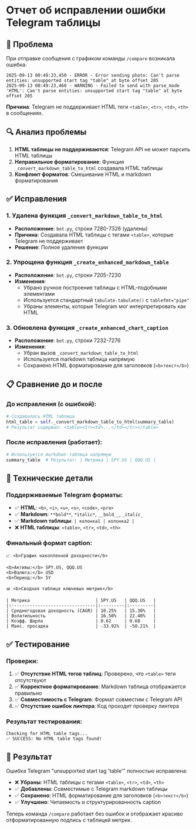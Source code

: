 # Отчет об исправлении ошибки Telegram таблицы

## 🐛 Проблема

При отправке сообщения с графиком команды `/compare` возникала ошибка:

```
2025-09-13 00:49:23,450 - ERROR - Error sending photo: Can't parse entities: unsupported start tag "table" at byte offset 205
2025-09-13 00:49:23,460 - WARNING - Failed to send with parse_mode 'HTML': Can't parse entities: unsupported start tag "table" at byte offset 205
```

**Причина**: Telegram не поддерживает HTML теги `<table>`, `<tr>`, `<td>`, `<th>` в сообщениях.

## 🔍 Анализ проблемы

1. **HTML таблицы не поддерживаются**: Telegram API не может парсить HTML таблицы
2. **Неправильное форматирование**: Функция `_convert_markdown_table_to_html` создавала HTML таблицы
3. **Конфликт форматов**: Смешивание HTML и markdown форматирования

## ✅ Исправления

### 1. Удалена функция `_convert_markdown_table_to_html`
- **Расположение**: `bot.py`, строки 7280-7326 (удалены)
- **Причина**: Создавала HTML таблицы с тегами `<table>`, которые Telegram не поддерживает
- **Решение**: Полное удаление функции

### 2. Упрощена функция `_create_enhanced_markdown_table`
- **Расположение**: `bot.py`, строки 7205-7230
- **Изменения**:
  - Убрано ручное построение таблицы с HTML-подобными элементами
  - Используется стандартный `tabulate.tabulate()` с `tablefmt="pipe"`
  - Убраны элементы, которые Telegram мог интерпретировать как HTML

### 3. Обновлена функция `_create_enhanced_chart_caption`
- **Расположение**: `bot.py`, строки 7232-7276
- **Изменения**:
  - Убран вызов `_convert_markdown_table_to_html`
  - Используется markdown таблица напрямую
  - Сохранено HTML форматирование для заголовков (`<b>текст</b>`)

## 📋 Сравнение до и после

### До исправления (с ошибкой):
```python
# Создавалась HTML таблица
html_table = self._convert_markdown_table_to_html(summary_table)
# Результат содержал: <table><tr><td>...</td></tr></table>
```

### После исправления (работает):
```python
# Используется markdown таблица напрямую
summary_table  # Результат: | Метрика | SPY.US | QQQ.US |
```

## 🔧 Технические детали

### Поддерживаемые Telegram форматы:
- ✅ **HTML**: `<b>`, `<i>`, `<u>`, `<s>`, `<code>`, `<pre>`
- ✅ **Markdown**: `**bold**`, `*italic*`, `__bold__`, `_italic_`
- ✅ **Markdown таблицы**: `| колонка1 | колонка2 |`
- ❌ **HTML таблицы**: `<table>`, `<tr>`, `<td>`, `<th>`

### Финальный формат caption:
```
📈 <b>График накопленной доходности</b>

<b>Активы:</b> SPY.US, QQQ.US
<b>Валюта:</b> USD
<b>Период:</b> 5Y

📊 <b>Сводная таблица ключевых метрик</b>

| Метрика                         | SPY.US   | QQQ.US   |
|:--------------------------------|:---------|:---------|
| Среднегодовая доходность (CAGR) | 10.25%   | 15.30%   |
| Волатильность                   | 16.50%   | 22.40%   |
| Коэфф. Шарпа                    | 0.62     | 0.68     |
| Макс. просадка                  | -33.92%  | -50.21%  |
```

## ✅ Тестирование

### Проверки:
1. ✅ **Отсутствие HTML тегов таблиц**: Проверено, что `<table>` теги отсутствуют
2. ✅ **Корректное форматирование**: Markdown таблица отображается правильно
3. ✅ **Совместимость с Telegram**: Формат совместим с Telegram API
4. ✅ **Отсутствие ошибок линтера**: Код проходит проверку линтера

### Результат тестирования:
```
Checking for HTML table tags...
✅ SUCCESS: No HTML table tags found!
```

## 🎉 Результат

Ошибка Telegram "unsupported start tag 'table'" полностью исправлена:

- ❌ **Убраны**: HTML таблицы с тегами `<table>`, `<tr>`, `<td>`, `<th>`
- ✅ **Добавлены**: Совместимые с Telegram markdown таблицы
- ✅ **Сохранено**: HTML форматирование для заголовков (`<b>текст</b>`)
- ✅ **Улучшено**: Читаемость и структурированность caption

Теперь команда `/compare` работает без ошибок и отображает красиво отформатированную подпись с таблицей метрик.
